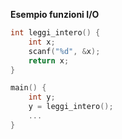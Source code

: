 **Esempio funzioni I/O**

```c
int leggi_intero() {
	int x;
	scanf("%d", &x);
	return x;
}

main() {
	int y;
	y = leggi_intero();
	...
}
```

